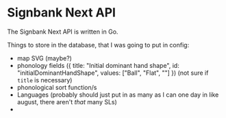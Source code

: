 # Signbank Next API

The Signbank Next API is written in Go.

Things to store in the database, that I was going to put in config:
- map SVG (maybe?)
- phonology fields ({ title: "Initial dominant hand shape", id: "initialDominantHandShape", values: ["Ball", "Flat", ""] }) (not sure if `title` is necessary)
- phonological sort function/s
- Languages (probably should just put in as many as I can one day in like august, there aren't *that* many SLs)
- 

